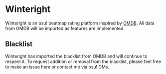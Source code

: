 # Winteright

Winteright is an osu! beatmap rating platform inspired by [OMDB](https://github.com/apollo-dw/omdb). All data from OMDB will be imported as features are implemented.

## Blacklist

Winteright has imported the blacklist from OMDB and will continue to respect it. To request addition or removal from the blacklist, please feel free to make an issue here or contact me via osu! DMs.

